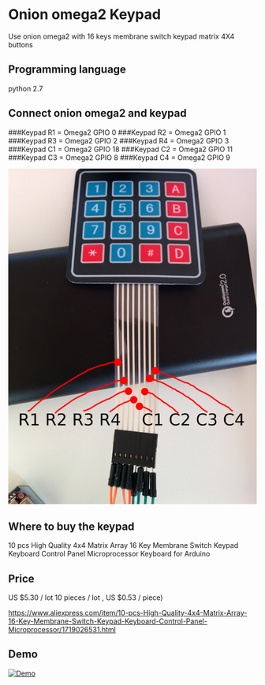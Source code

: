 # Onion omega2 Keypad

Use onion omega2 with 16 keys membrane switch keypad matrix 4X4 buttons

## Programming language
python 2.7

## Connect onion omega2 and keypad
###Keypad R1 = Omega2 GPIO 0
###Keypad R2 = Omega2 GPIO 1
###Keypad R3 = Omega2 GPIO 2
###Keypad R4 = Omega2 GPIO 3
###Keypad C1 = Omega2 GPIO 18
###Keypad C2 = Omega2 GPIO 11
###Keypad C3 = Omega2 GPIO 8 
###Keypad C4 = Omega2 GPIO 9

![Connect info](img/IMG_20170128_152354.jpg)

## Where to buy the keypad
10 pcs High Quality 4x4 Matrix Array 16 Key Membrane Switch Keypad Keyboard Control Panel Microprocessor Keyboard for Arduino 
## Price
US $5.30 / lot  10 pieces / lot , US $0.53 / piece) 

https://www.aliexpress.com/item/10-pcs-High-Quality-4x4-Matrix-Array-16-Key-Membrane-Switch-Keypad-Keyboard-Control-Panel-Microprocessor/1719026531.html

## Demo
[![Demo](http://img.youtube.com/vi/VBBTJm8lL7E/0.jpg)](http://www.youtube.com/watch?v=VBBTJm8lL7E)
